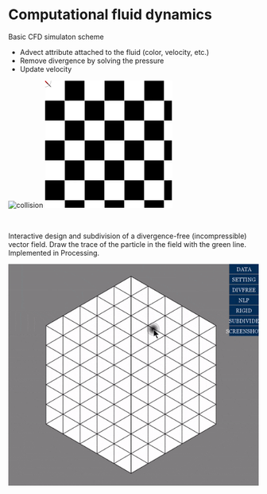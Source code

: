 # Computational fluid dynamics

Basic CFD simulaton scheme
 - Advect attribute attached to the fluid (color, velocity, etc.)
 - Remove divergence by solving the pressure
 - Update velocity
 

![collision](/Math_Physics_Graphics/Something_about_the_field/CFD_0_GIF.gif)
![collision](/Math_Physics_Graphics/Something_about_the_field/CFD_1_GIF.gif)

<br />

Interactive design and subdivision of a divergence-free (incompressible) vector field. Draw the trace of the particle in the field with the green line. Implemented in Processing.

![collision](/Math_Physics_Graphics/Something_about_the_field/field.gif)
